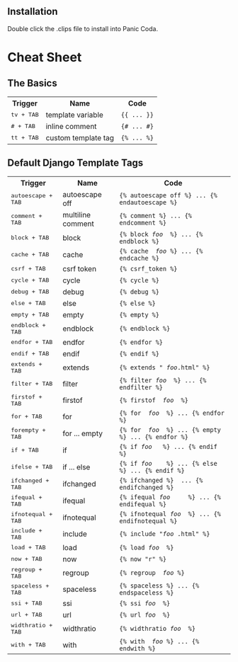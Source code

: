 Installation
------------

Double click the .clips file to install into Panic Coda.

Cheat Sheet
===========

The Basics
----------

<table>
    <tr>
        <th scope="col">Trigger</th>
        <th scope="col">Name</th>
        <th scope="col">Code</th>
    </tr>
    <tr>
        <td><kbd>tv + TAB</kbd></td>
        <td>template variable</td>
        <td><code>{{ ... }}</code></td>
    </tr>
    <tr>
        <td><kbd># + TAB</kbd></td>
        <td>inline comment</td>
        <td><code>{# ... #}</code></td>
    </tr>
    <tr>
        <td><kbd>tt + TAB</kbd></td>
        <td>custom template tag</td>
        <td><code>{% ... %}</code></td>
    </tr>
</table>

Default Django Template Tags
----------------------------

<table>
    <tr>
        <th scope="col">Trigger</th>
        <th scope="col">Name</th>
        <th scope="col">Code</th>
    </tr>
    <tr>
        <td><kbd>autoescape + TAB</kbd></td>
        <td>autoescape off</td>
        <td><code>{% autoescape off %} ... {% endautoescape %}</code></td>
    </tr>
    <tr>
        <td><kbd>comment + TAB</kbd></td>
        <td>multiline comment</td>
        <td><code>{% comment %} ... {% endcomment %}</code></td>
    </tr>
    <tr>
        <td><kbd>block + TAB</kbd></td>
        <td>block</td>
        <td><code>{% block <i>foo</i>￼ %} ... {% endblock %}</code></td>
    </tr>
    <tr>
        <td><kbd>cache + TAB</kbd></td>
        <td>cache</td>
        <td><code>{% cache ￼<i>foo</i> %} ... {% endcache %}</code></td>
    </tr>
    <tr>
        <td><kbd>csrf + TAB</kbd></td>
        <td>csrf token</td>
        <td><code>{% csrf_token %}</code></td>
    </tr>
    <tr>
        <td><kbd>cycle + TAB</kbd></td>
        <td>cycle</td>
        <td><code>{% cycle %}</code></td>
    </tr>
    <tr>
        <td><kbd>debug + TAB</kbd></td>
        <td>debug</td>
        <td><code>{% debug %}</code></td>
    </tr>
    <tr>
        <td><kbd>else + TAB</kbd></td>
        <td>else</td>
        <td><code>{% else %}</code></td>
    </tr>
    <tr>
        <td><kbd>empty + TAB</kbd></td>
        <td>empty</td>
        <td><code>{% empty %}</code></td>
    </tr>
    <tr>
        <td><kbd>endblock + TAB</kbd></td>
        <td>endblock</td>
        <td><code>{% endblock %}</code></td>
    </tr>
    <tr>
        <td><kbd>endfor + TAB</kbd></td>
        <td>endfor</td>
        <td><code>{% endfor %}</code></td>
    </tr>
    <tr>
        <td><kbd>endif + TAB</kbd></td>
        <td>endif</td>
        <td><code>{% endif %}</code></td>
    </tr>
    <tr>
        <td><kbd>extends + TAB</kbd></td>
        <td>extends</td>
        <td><code>{% extends "￼<i>foo</i>.html" %}</code></td>
    </tr>
    <tr>
        <td><kbd>filter + TAB</kbd></td>
        <td>filter</td>
        <td><code>{% filter <i>foo</i>￼ %} ... {% endfilter %}</code></td>
    </tr>
    <tr>
        <td><kbd>firstof + TAB</kbd></td>
        <td>firstof</td>
        <td><code>{% firstof ￼<i>foo</i>￼ %}</code></td>
    </tr>
    <tr>
        <td><kbd>for + TAB</kbd></td>
        <td>for</td>
        <td><code>{% for ￼<i>foo</i>￼ %} ... {% endfor %}</code></td>
    </tr>
    <tr>
        <td><kbd>forempty + TAB</kbd></td>
        <td>for ... empty</td>
        <td><code>{% for ￼<i>foo</i>￼ %} ... {% empty %} ... {% endfor %}</code></td>
    </tr>
    <tr>
        <td><kbd>if + TAB</kbd></td>
        <td>if</td>
        <td><code>{% if <i>foo</i>￼￼ %} ... {% endif %}</code></td>
    </tr>
    <tr>
        <td><kbd>ifelse + TAB</kbd></td>
        <td>if ... else</td>
        <td><code>{% if <i>foo</i>￼￼￼ %} ... {% else %} ... {% endif %}</code></td>
    </tr>
    <tr>
        <td><kbd>ifchanged + TAB</kbd></td>
        <td>ifchanged</td>
        <td><code>{% ifchanged %} ￼... {% endifchanged %}</code></td>
    </tr>
    <tr>
        <td><kbd>ifequal + TAB</kbd></td>
        <td>ifequal</td>
        <td><code>{% ifequal <i>foo</i>￼￼￼￼ %} ... {% endifequal %}</code></td>
    </tr>
    <tr>
        <td><kbd>ifnotequal + TAB</kbd></td>
        <td>ifnotequal</td>
        <td><code>{% ifnotequal <i>foo</i>￼ %} ... {% endifnotequal %}</code></td>
    </tr>
    <tr>
        <td><kbd>include + TAB</kbd></td>
        <td>include</td>
        <td><code>{% include "<i>foo</i>￼.html" %}</code></td>
    </tr>
    <tr>
        <td><kbd>load + TAB</kbd></td>
        <td>load</td>
        <td><code>{% load <i>foo</i>￼ %}</code></td>
    </tr>
    <tr>
        <td><kbd>now + TAB</kbd></td>
        <td>now</td>
        <td><code>{% now "r" %}</code></td>
    </tr>
    <tr>
        <td><kbd>regroup + TAB</kbd></td>
        <td>regroup</td>
        <td><code>{% regroup ￼<i>foo</i> %}</code></td>
    </tr>
    <tr>
        <td><kbd>spaceless + TAB</kbd></td>
        <td>spaceless</td>
        <td><code>{% spaceless %} ... {% endspaceless %}</code></td>
    </tr>
    <tr>
        <td><kbd>ssi + TAB</kbd></td>
        <td>ssi</td>
        <td><code>{% ssi <i>foo</i>￼ %}</code></td>
    </tr>
    <tr>
        <td><kbd>url + TAB</kbd></td>
        <td>url</td>
        <td><code>{% url <i>foo</i>￼ %}</code></td>
    </tr>
    <tr>
        <td><kbd>widthratio + TAB</kbd></td>
        <td>widthratio</td>
        <td><code>{% widthratio <i>foo</i>￼ %}</code></td>
    </tr>
    <tr>
        <td><kbd>with + TAB</kbd></td>
        <td>with</td>
        <td><code>{% with ￼<i>foo</i> %} ... {% endwith %}</code></td>
    </tr>
</table>